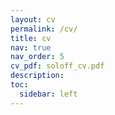 ```yaml
---
layout: cv
permalink: /cv/
title: cv
nav: true
nav_order: 5
cv_pdf: soloff_cv.pdf
description:
toc:
  sidebar: left
---
```

